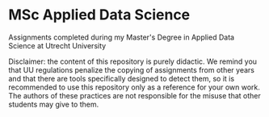 # MSc Applied Data Science

Assignments completed during my Master's Degree in Applied Data Science at Utrecht University

Disclaimer: the content of this repository is purely didactic. We remind you that UU regulations penalize the copying of assignments from other years and that there are tools specifically designed to detect them, so it is recommended to use this repository only as a reference for your own work. The authors of these practices are not responsible for the misuse that other students may give to them.
